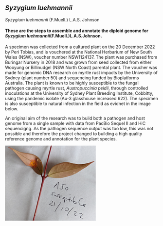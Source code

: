 ## _Syzygium luehmannii_
_Syzygium luehmannii_ (F.Muell.) L.A.S. Johnson 

#### These are the steps to assemble and annotate the diploid genome for _Syzygium luehmannii_(F.Muell.)L.A.S.Johnson.

A specimen was collected from a cultured plant on the 20 December 2022 by Peri Tobias, and is vouchered at the National Herbarium of New South Wales (NSW), voucher number NSW1124137. The plant was purchased from Buringar Nursery in 2018 and was grown from seed collected from either Wooyung or Billinudgel (NSW North Coast) parental plant. The voucher was made for genomic DNA research on myrtle rust impacts by the University of Sydney (plant number 50) and sequencing funded by Bioplatforms Australia. The plant is known to be highly susceptible to the fungal pathogen causing myrtle rust, _Austropuccinia psidii_,  through controlled inoculations at the University of Sydney Plant Breeding Institute, Cobbitty, using the pandemic isolate (Au-3 glasshouse increased 622). The specimen is also susceptible to natural infection in the field as evidnet in the image below.

An original aim of the research was to build both a pathogen and host genome from a single sample with data from PacBio Sequel II and HiC sequencigng.  As the pathogen sequence output was too low, this was not possible and therefore the project changed to building a high quality reference genome and annotation for the plant species.


![Alt text](https://github.com/peritob/Syzygium-luehmannii/blob/main/SL50_field_infected_2022.png)
